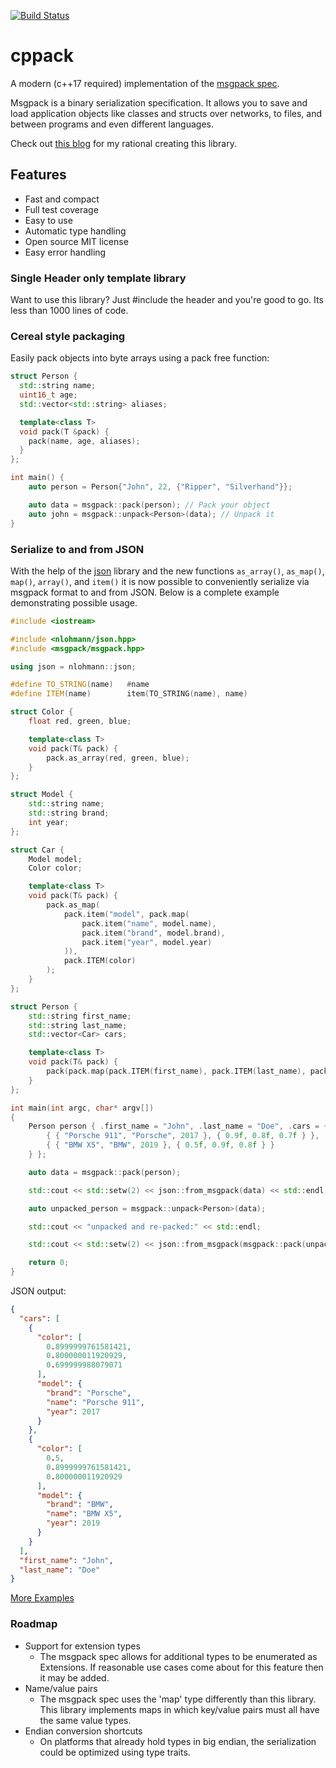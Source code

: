 [![Build Status](https://travis-ci.com/mikeloomisgg/cppack.svg?branch=master)](https://travis-ci.com/mikeloomisgg/cppack)
# cppack
A modern (c++17 required) implementation of the [msgpack spec](https://github.com/msgpack/msgpack/blob/master/spec.md).

Msgpack is a binary serialization specification. It allows you to save and load application objects like classes and structs over networks, to files, and between programs and even different languages.

Check out [this blog](https://mikeloomisgg.github.io/2019-07-02-making-a-serialization-library/) for my rational creating this library.

## Features
- Fast and compact
- Full test coverage
- Easy to use
- Automatic type handling
- Open source MIT license
- Easy error handling

### Single Header only template library
Want to use this library? Just #include the header and you're good to go. Its less than 1000 lines of code.


### Cereal style packaging
Easily pack objects into byte arrays using a pack free function:

```c++
struct Person {
  std::string name;
  uint16_t age;
  std::vector<std::string> aliases;

  template<class T>
  void pack(T &pack) {
    pack(name, age, aliases);
  }
};

int main() {
    auto person = Person{"John", 22, {"Ripper", "Silverhand"}};

    auto data = msgpack::pack(person); // Pack your object
    auto john = msgpack::unpack<Person>(data); // Unpack it
}
```

### Serialize to and from JSON

With the help of the [json](https://github.com/nlohmann/json.git) library and the new functions `as_array()`, `as_map()`, `map()`, `array()`, and `item()` it is now possible to conveniently serialize via msgpack format to and from JSON. Below is a complete example demonstrating possible usage.

```c++
#include <iostream>

#include <nlohmann/json.hpp>
#include <msgpack/msgpack.hpp>

using json = nlohmann::json;

#define TO_STRING(name)   #name
#define ITEM(name)        item(TO_STRING(name), name)

struct Color {
    float red, green, blue;

    template<class T>
    void pack(T& pack) {
        pack.as_array(red, green, blue);
    }
};

struct Model {
    std::string name;
    std::string brand;
    int year;
};

struct Car {
    Model model;
    Color color;

    template<class T>
    void pack(T& pack) {
        pack.as_map(
            pack.item("model", pack.map(
                pack.item("name", model.name),
                pack.item("brand", model.brand),
                pack.item("year", model.year)
            )),
            pack.ITEM(color)
        );
    }
};

struct Person {
    std::string first_name;
    std::string last_name;
    std::vector<Car> cars;

    template<class T>
    void pack(T& pack) {
        pack(pack.map(pack.ITEM(first_name), pack.ITEM(last_name), pack.ITEM(cars)));
    }
};

int main(int argc, char* argv[])
{
    Person person { .first_name = "John", .last_name = "Doe", .cars = {
        { { "Porsche 911", "Porsche", 2017 }, { 0.9f, 0.8f, 0.7f } },
        { { "BMW X5", "BMW", 2019 }, { 0.5f, 0.9f, 0.8f } }
    } };

    auto data = msgpack::pack(person);

    std::cout << std::setw(2) << json::from_msgpack(data) << std::endl;

    auto unpacked_person = msgpack::unpack<Person>(data);

    std::cout << "unpacked and re-packed:" << std::endl;

    std::cout << std::setw(2) << json::from_msgpack(msgpack::pack(unpacked_person)) << std::endl;

    return 0;
}
```

JSON output:

```json
{
  "cars": [
    {
      "color": [
        0.8999999761581421,
        0.800000011920929,
        0.699999988079071
      ],
      "model": {
        "brand": "Porsche",
        "name": "Porsche 911",
        "year": 2017
      }
    },
    {
      "color": [
        0.5,
        0.8999999761581421,
        0.800000011920929
      ],
      "model": {
        "brand": "BMW",
        "name": "BMW X5",
        "year": 2019
      }
    }
  ],
  "first_name": "John",
  "last_name": "Doe"
}
```

[More Examples](msgpack/tests/examples.cpp)


### Roadmap
- Support for extension types
  - The msgpack spec allows for additional types to be enumerated as Extensions. If reasonable use cases come about for this feature then it may be added.
- Name/value pairs
  - The msgpack spec uses the 'map' type differently than this library. This library implements maps in which key/value pairs must all have the same value types.
- Endian conversion shortcuts
  - On platforms that already hold types in big endian, the serialization could be optimized using type traits.
